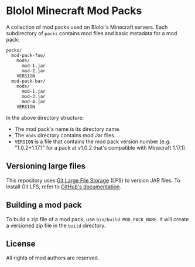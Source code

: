 # Blolol Minecraft Mod Packs

A collection of mod packs used on Blolol's Minecraft servers. Each subdirectory of `packs` contains mod files and basic metadata for a mod pack:

```
packs/
  mod-pack-foo/
    mods/
      mod-1.jar
      mod-2.jar
    VERSION
  mod-pack-bar/
    mods/
      mod-1.jar
      mod-3.jar
      mod-4.jar
    VERSION
```

In the above directory structure:

* The mod pack's name is its directory name.
* The `mods` directory contains mod Jar files.
* `VERSION` is a file that contains the mod pack version number (e.g. "1.0.2+1.17.1" for a pack at v1.0.2 that's compatible with Minecraft 1.17.1).

## Versioning large files

This repository uses [Git Large File Storage](https://git-lfs.github.com) (LFS) to version JAR files. To install Git LFS, refer to [GitHub's documentation](https://docs.github.com/en/repositories/working-with-files/managing-large-files).

## Building a mod pack

To build a zip file of a mod pack, use `bin/build MOD_PACK_NAME`. It will create a versioned zip file in the `build` directory.

## License

All rights of mod authors are reserved.
